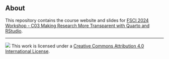 ## About

This repository contains the course website and slides for [FSCI 2024 Workshop - C03 Making Research More Transparent with Quarto and RStudio](https://force11.org/fsci/post/course-list-with-abstracts-2024/#C03).

------------------------------------------------------------------------

![](https://i.creativecommons.org/l/by/4.0/88x31.png) This work is licensed under a [Creative Commons Attribution 4.0 International License](https://creativecommons.org/licenses/by/4.0/).
